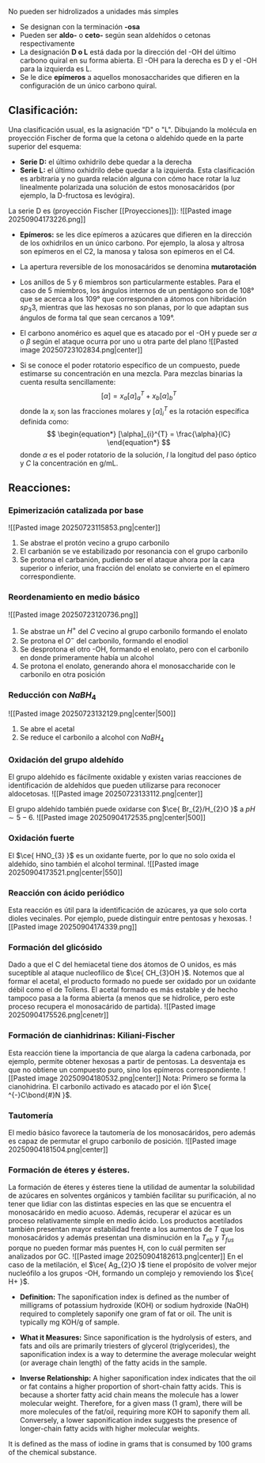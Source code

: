 No pueden ser hidrolizados a unidades más simples
- Se designan con la terminación **-osa**
- Pueden ser **aldo-** o **ceto-** según sean aldehídos o cetonas respectivamente
- La designación **D o L** está dada por la dirección del -OH del último carbono quiral en su forma abierta. El -OH para la derecha es D y el -OH para la izquierda es L. 
- Se le dice **epímeros** a aquellos monosaccharides que difieren en la configuración de un único carbono quiral. 

## Clasificación:
Una clasificación usual, es la asignación "D" o "L". Dibujando la molécula en proyección Fischer de forma que la cetona o aldehído quede en la parte superior del esquema:
- **Serie D:** el último oxhidrilo debe quedar a la derecha
- **Serie L:** el último oxhidrilo debe quedar a la izquierda. 
Esta clasificación es arbitraria y no guarda relación alguna con cómo hace rotar la luz linealmente polarizada una solución de estos monosacáridos (por ejemplo, la D-fructosa es levógira). 

La serie D es (proyección Fischer [[Proyecciones]]):
![[Pasted image 20250904173226.png]]
- **Epímeros:** se les dice epímeros a azúcares que difieren en la dirección de los oxhidrilos en un único carbono. Por ejemplo, la alosa y altrosa son epímeros en el C2, la manosa y talosa son epímeros en el C4. 

- La apertura reversible de los monosacáridos se denomina **mutarotación**
- Los anillos de 5 y 6 miembros son particularmente estables. Para el caso de 5 miembros, los ángulos internos de un pentágono son de 108° que se acerca a los 109° que corresponden a átomos con hibridación $sp_{3}3$, mientras que las hexosas no son planas, por lo que adaptan sus ángulos de forma tal que sean cercanos a 109°. 
- El carbono anomérico es aquel que es atacado por el -OH y puede ser $\alpha$ o $\beta$ según el ataque ocurra por uno u otra parte del plano
![[Pasted image 20250723102834.png|center]]
- Si se conoce el poder rotatorio específico de un compuesto, puede estimarse su concentración en una mezcla. Para mezclas binarias la cuenta resulta sencillamente:
$$
\begin{equation*}
[\alpha] = x_{a} [\alpha]_{a}^{T} + x_{b} [\alpha]_{b}^{T}
\end{equation*}
$$
donde la $x_i$ son las fracciones molares y $[\alpha]_{i}^{T}$ es la rotación específica definida como:
$$
\begin{equation*}
[\alpha]_{i}^{T} = \frac{\alpha}{lC}
\end{equation*}
$$
donde $\alpha$ es el poder rotatorio de la solución, $l$ la longitud del paso óptico y $C$ la concentración en g/mL.
## Reacciones:

### Epimerización catalizada por base
![[Pasted image 20250723115853.png|center]]
1) Se abstrae el protón vecino a grupo carbonilo
2)  El carbanión se ve estabilizado por resonancia con el grupo carbonilo
3) Se protona el carbanión, pudiendo ser el ataque ahora por la cara superior o inferior, una fracción del enolato se convierte en el epímero correspondiente.
### Reordenamiento en medio básico
![[Pasted image 20250723120736.png]]
1) Se abstrae un $H^+$ del $C$ vecino al grupo carbonilo formando el enolato
2) Se protona el $O^-$ del carbonilo, formando el enodiol
3) Se desprotona el otro -OH, formando el enolato, pero con el carbonilo en donde primeramente había un alcohol
4) Se protona el enolato, generando ahora el monosaccharide con le carbonilo en otra posición
### Reducción con $NaBH_{4}$
![[Pasted image 20250723132129.png|center|500]]
1) Se abre el acetal
2) Se reduce el carbonilo a alcohol con $NaBH_4$
### Oxidación del grupo aldehído
El grupo aldehído es fácilmente oxidable y existen varias reacciones de identificación de aldehídos que pueden utilizarse para reconocer aldocetosas.
![[Pasted image 20250723133112.png|center]]

El grupo aldehído también puede oxidarse con $\ce{ Br_{2}/H_{2}O }$ a $pH\sim 5-6$.
![[Pasted image 20250904172535.png|center|500]]
### Oxidación fuerte
El $\ce{ HNO_{3} }$ es un oxidante fuerte, por lo que no solo oxida el aldehído, sino también el alcohol terminal. 
![[Pasted image 20250904173521.png|center|550]]

### Reacción con ácido periódico
Esta reacción es útil para la identificación de azúcares, ya que solo corta dioles vecinales. Por ejemplo, puede distinguir entre pentosas y hexosas. 
![[Pasted image 20250904174339.png]]

### Formación del glicósido
Dado a que el C del hemiacetal tiene dos átomos de O unidos, es más suceptible al ataque nucleofílico de $\ce{ CH_{3}OH }$. Notemos que al formar el acetal, el producto formado no puede ser oxidado por un oxidante débil como el de Tollens. El acetal formado es más estable y de hecho tampoco pasa a la forma abierta (a menos que se hidrolice, pero este proceso recupera el monosacárido de partida). 
![[Pasted image 20250904175526.png|cenetr]]

### Formación de cianhidrinas: Kiliani-Fischer 
Esta reacción tiene la importancia de que alarga la cadena carbonada, por ejemplo, permite obtener hexosas a partir de pentosas. La desventaja es que no obtiene un compuesto puro, sino los epímeros correspondiente. 
![[Pasted image 20250904180532.png|center]]
Nota: Primero se forma la cianohidrina. El carbonilo activado es atacado por el ión $\ce{ ^{-}C\bond{#}N }$.

### Tautomería
El medio básico favorece la tautomería de los monosacáridos, pero además es capaz de permutar el grupo carbonilo de posición. 
![[Pasted image 20250904181504.png|center]]

### Formación de éteres y ésteres. 
La formación de éteres y ésteres tiene la utilidad de aumentar la solubilidad de azúcares en solventes orgánicos y también facilitar su purificación, al no tener que lidiar con las distintas especies en las que se encuentra el monosacárido en medio acuoso. Además, recuperar el azúcar es un proceso relativamente simple en medio ácido. 
Los productos acetilados también presentan mayor estabilidad frente a los aumentos de $T$ que los monosacáridos y además presentan una disminución en la $T_{eb}$ y $T_{fus}$ porque no pueden formar más puentes H, con lo cuál permiten ser analizados por GC. 
![[Pasted image 20250904182613.png|center]]
En el caso de la metilación, el $\ce{ Ag_{2}O }$ tiene el propósito de volver mejor nucleófilo a los grupos -OH, formando un complejo y removiendo los $\ce{ H+ }$. 


- **Definition:** The saponification index is defined as the number of milligrams of potassium hydroxide (KOH) or sodium hydroxide (NaOH) required to completely saponify one gram of fat or oil. The unit is typically mg KOH/g of sample.
    
- **What it Measures:** Since saponification is the hydrolysis of esters, and fats and oils are primarily triesters of glycerol (triglycerides), the saponification index is a way to determine the average molecular weight (or average chain length) of the fatty acids in the sample.
    
- **Inverse Relationship:** A higher saponification index indicates that the oil or fat contains a higher proportion of short-chain fatty acids. This is because a shorter fatty acid chain means the molecule has a lower molecular weight. Therefore, for a given mass (1 gram), there will be more molecules of the fat/oil, requiring more KOH to saponify them all. Conversely, a lower saponification index suggests the presence of longer-chain fatty acids with higher molecular weights.

It is defined as the mass of iodine in grams that is consumed by 100 grams of the chemical substance.